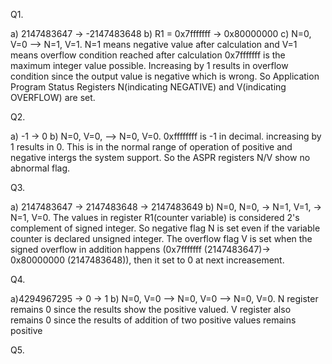 Q1.

a) 2147483647 -> -2147483648
b) R1 = 0x7fffffff -> 0x80000000
c) N=0, V=0 --> N=1, V=1. N=1 means negative value after calculation and V=1 means overflow condition reached after calculation
0x7fffffff is the maximum integer value possible. Increasing by 1 results in overflow condition since the output value is negative which is wrong. So Application Program Status Registers N(indicating NEGATIVE) and V(indicating OVERFLOW) are set. 

Q2. 

a) -1 -> 0
b) N=0, V=0, --> N=0, V=0. 0xffffffff is -1 in decimal. increasing by 1 results in 0. This is in the normal range of operation of positive and negative intergs the system support. So the ASPR registers N/V show no abnormal flag.

Q3.

a) 2147483647 -> 2147483648 -> 2147483649
b) N=0, N=0, -> N=1, V=1, -> N=1, V=0. The values in register R1(counter variable) is considered 2's complement of signed integer. So negative flag N is set even if the variable counter is declared unsigned integer. The overflow flag V is set when the signed overflow in addition happens (0x7fffffff (2147483647)-> 0x80000000 (2147483648)), then it set to 0 at next increasement. 

Q4. 

a)4294967295 -> 0 -> 1
b) N=0, V=0 --> N=0, V=0 --> N=0, V=0. N register remains 0 since the results show the positive valued. V register also remains 0 since the results of addition of two positive values remains positive

Q5.
